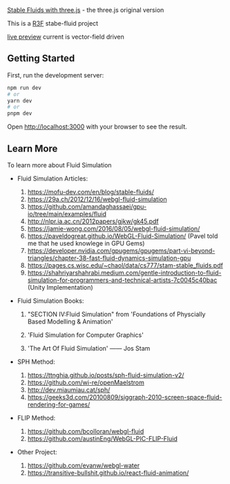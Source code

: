 [Stable Fluids with three.js](https://mofu-dev.com/en/blog/stable-fluids/#viscousity) - the three.js original version

This is a [R3F](https://github.com/pmndrs/react-three-fiber) stabe-fluid project 

[live preview](https://martinrgb.github.io/stable_fluid_r3f/) current is vector-field driven

## Getting Started

First, run the development server:

```bash
npm run dev
# or
yarn dev
# or
pnpm dev
```

Open [http://localhost:3000](http://localhost:3000) with your browser to see the result.

## Learn More

To learn more about Fluid Simulation

- Fluid Simulation Articles:
  
  1. https://mofu-dev.com/en/blog/stable-fluids/
  2. https://29a.ch/2012/12/16/webgl-fluid-simulation
  3. https://github.com/amandaghassaei/gpu-io/tree/main/examples/fluid
  4. http://nlpr.ia.ac.cn/2012papers/gjkw/gk45.pdf
  5. https://jamie-wong.com/2016/08/05/webgl-fluid-simulation/
  6. https://paveldogreat.github.io/WebGL-Fluid-Simulation/  (Pavel told me that he used knowlege in GPU Gems)
  7. https://developer.nvidia.com/gpugems/gpugems/part-vi-beyond-triangles/chapter-38-fast-fluid-dynamics-simulation-gpu
  8. https://pages.cs.wisc.edu/~chaol/data/cs777/stam-stable_fluids.pdf
  9. https://shahriyarshahrabi.medium.com/gentle-introduction-to-fluid-simulation-for-programmers-and-technical-artists-7c0045c40bac (Unity Implementation)

- Fluid Simulation Books:
  
  1. "SECTION IV:Fluid Simulation" from 'Foundations of Physcially Based Modelling & Animation'
  
  2. 'Fluid Simulation for Computer Graphics'

  3. 'The Art Of Fluid Simulation' —— Jos Stam

- SPH Method:
  
  1. https://ttnghia.github.io/posts/sph-fluid-simulation-v2/
  2. https://github.com/wi-re/openMaelstrom
  3. http://dev.miaumiau.cat/sph/
  4. https://geeks3d.com/20100809/siggraph-2010-screen-space-fluid-rendering-for-games/

- FLIP Method:
  
  1. https://github.com/bcolloran/webgl-fluid
  2. https://github.com/austinEng/WebGL-PIC-FLIP-Fluid

- Other Project:
  
  1. https://github.com/evanw/webgl-water
  2. https://transitive-bullshit.github.io/react-fluid-animation/
